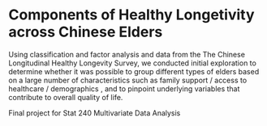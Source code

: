 # Components of Healthy Longetivity across Chinese Elders

Using classification and factor analysis and data from the The Chinese Longitudinal Healthy Longevity Survey, we conducted initial exploration to determine whether it was possible to group different types of elders based on a large number of characteristics such as family support / access to healthcare / demographics , and to pinpoint underlying variables that contribute to overall quality of life.

Final project for Stat 240 Multivariate Data Analysis
